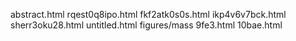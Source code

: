 abstract.html
rqest0q8ipo.html
fkf2atk0s0s.html
ikp4v6v7bck.html
sherr3oku28.html
untitled.html
figures/mass
9fe3.html
10bae.html